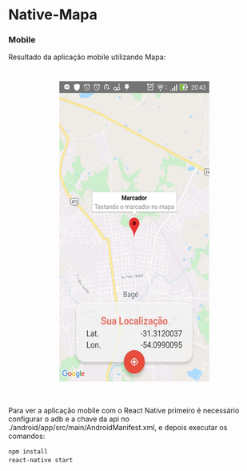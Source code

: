 # Native-Mapa

### Mobile

Resultado da aplicação mobile utilizando Mapa:

<h1 align="center"><img align="center" alt="Mobile" src=".github/mobile.jpeg" width="300" height="600"></img></h1>
<br>

Para ver a aplicação mobile com o React Native primeiro é necessário configurar o adb e a chave da api no ./android/app/src/main/AndroidManifest.xml, e depois executar os comandos:

```bash
npm install
react-native start
```
